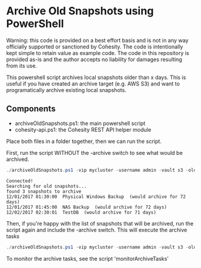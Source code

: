 # Archive Old Snapshots using PowerShell

Warning: this code is provided on a best effort basis and is not in any way officially supported or sanctioned by Cohesity. The code is intentionally kept simple to retain value as example code. The code in this repository is provided as-is and the author accepts no liability for damages resulting from its use.

This powershell script archives local snapshots older than x days. This is useful if you have created an archive target (e.g. AWS S3) and want to programatically archive existing local snapshots.

## Components

* archiveOldSnapshots.ps1: the main powershell script
* cohesity-api.ps1: the Cohesity REST API helper module

Place both files in a folder together, then we can run the script.

First, run the script WITHOUT the -archive switch to see what would be archived.

```powershell
./archiveOldSnapshots.ps1 -vip mycluster -username admin -vault s3 -olderThan 365 -IfExpiringAfter 30
```
```text
Connected!
Searching for old snapshots...
found 3 snapshots to archive
12/01/2017 01:30:00  Physical Windows Backup  (would archive for 72 days)
12/01/2017 01:45:00  NAS Backup  (would archive for 72 days)
12/02/2017 02:30:01  TestDB  (would archive for 71 days)
```
Then, if you're happy with the list of snapshots that will be archived, run the script again and include the -archive switch. This will execute the archive tasks

```powershell
./archiveOldSnapshots.ps1 -vip mycluster -username admin -vault s3 -olderThan 365 -IfExpiringAfter 30 -archive
```

To monitor the archive tasks, see the script 'monitorArchiveTasks'